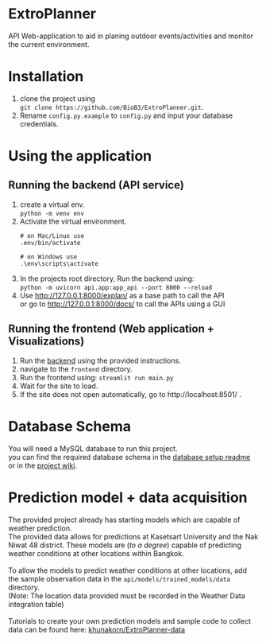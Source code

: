 # ExtroPlanner
API Web-application to aid in planing outdoor events/activities and monitor the current environment.

# Installation
1. clone the project using <br>```git clone https://github.com/BioB3/ExtroPlanner.git```.
2. Rename ```config.py.example``` to ```config.py``` and input your database credentials.

# Using the application
## Running the backend (API service)
1. create a virtual env. <br>```python -m venv env```
2. Activate the virtual environment.<br>
    ```
    # on Mac/Linux use
    .env/bin/activate
    
    # on Windows use
    .\env\scripts\activate
    ```
3. In the projects root directory, Run the backend using:<br>
   ```python -m uvicorn api.app:app_api --port 8000 --reload```
4. Use http://127.0.0.1:8000/explan/ as a base path to call the API<br> 
or go to http://127.0.0.1:8000/docs/ to call the APIs using a GUI

## Running the frontend (Web application + Visualizations)
1. Run the [backend](#running-the-backend-api-service) using the provided instructions.
2. navigate to the ```frontend``` directory.
3. Run the frontend using: ```streamlit run main.py```
4. Wait for the site to load.
5. If the site does not open automatically, go to http://localhost:8501/ .

# Database Schema
You will need a MySQL database to run this project.<br>
you can find the required database schema in the [database setup readme](database_setup.md#overview)
or in the [project wiki](../../wiki/Database-Schema).

# Prediction model + data acquisition
The provided project already has starting models which are capable of weather prediction.<br>
The provided data allows for predictions at Kasetsart University and the Nak Niwat 48 district.
These models are (*to a degree*) capable of predicting weather conditions at other locations within Bangkok.<br><br>
To allow the models to predict weather conditions at other locations, add the sample observation data in the ```api/models/trained_models/data``` directory.<br>
(Note: The location data provided must be recorded in the Weather Data integration table)<br><br>
Tutorials to create your own prediction models and sample code to collect data can be found here: [khunakorn/ExtroPlanner-data](https://github.com/KhunakornP/ExtroPlanner-data)